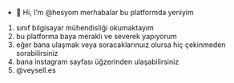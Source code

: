 - 👋 Hi, I’m @hesyom
merhabalar bu platformda yeniyim
1. sınıf bilgisayar mühendisliği okumaktayım
2. bu platforma baya meraklı ve severek yapıyorum
3. eğer bana ulaşmak veya soracaklarınuız olursa hiç çekinmeden sorabilirsiniz
4. bana instagram sayfası üğzerinden ulaşabilirsiniz
5. @veysell.es
